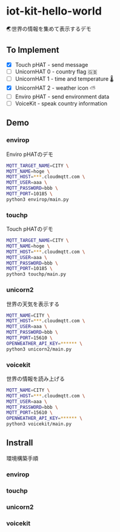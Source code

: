 # iot-kit-hello-world

🌏世界の情報を集めて表示するデモ

## To Implement

* [x] Touch pHAT - send message
* [ ] UnicornHAT 0 - country flag 🇬🇧 
* [ ] UnicornHAT 1 - time and temperature 🌡 
* [x] UnicornHAT 2 - weather icon ⛅️ 
* [ ] Enviro pHAT - send environment data
* [ ] VoiceKit - speak country information

## Demo

### envirop

Enviro pHATのデモ

```bash
MQTT_TARGET_NAME=CITY \
MQTT_NAME=hoge \
MQTT_HOST=***.cloudmqtt.com \
MQTT_USER=aaa \
MQTT_PASSWORD=bbb \
MQTT_PORT=10185 \
python3 envirop/main.py
```

### touchp

Touch pHATのデモ

```bash
MQTT_TARGET_NAME=CITY \
MQTT_NAME=hoge \
MQTT_HOST=***.cloudmqtt.com \
MQTT_USER=aaa \
MQTT_PASSWORD=bbb \
MQTT_PORT=10185 \
python3 touchp/main.py
```

### unicorn2

世界の天気を表示する

```bash
MQTT_NAME=CITY \
MQTT_HOST=***.cloudmqtt.com \
MQTT_USER=aaa \
MQTT_PASSWORD=bbb \
MQTT_PORT=15610 \
OPENWEATHER_API_KEY=****** \
python3 unicorn2/main.py
```

### voicekit

世界の情報を読み上げる

```bash
MQTT_NAME=CITY \
MQTT_HOST=***.cloudmqtt.com \
MQTT_USER=aaa \
MQTT_PASSWORD=bbb \
MQTT_PORT=15610 \
OPENWEATHER_API_KEY=****** \
python3 voicekit/main.py
```

## Instrall

環境構築手順

### envirop

### touchp

### unicorn2

### voicekit
